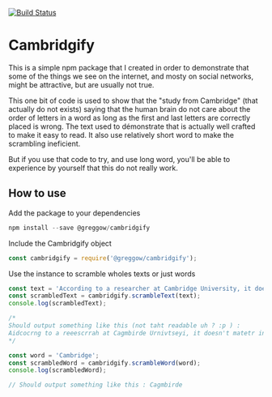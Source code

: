 [![Build Status](https://travis-ci.org/weber-gregoire/cambridgify.svg?branch=master)](https://travis-ci.org/weber-gregoire/cambridgify)

# Cambridgify

This is a simple npm package that I created in order to demonstrate that some of the things we see on the internet, and mosty on social networks, might be attractive, but are usually not true.

This one bit of code is used to show that the "study from Cambridge" (that actually do not exists) saying that the human brain do not care about the order of letters in a word as long as the first and last letters are correctly placed is wrong.
The text used to démonstrate that is actually well crafted to make it easy to read. It also use relatively short word to make the scrambling ineficient.

But if you use that code to try, and use long word, you'll be able to experience by yourself that this do not really work.

## How to use

Add the package to your dependencies
```javascript
npm install --save @greggow/cambridgify
```

Include the Cambridgify object
```javascript
const cambridgify = require('@greggow/cambridgify');
```

Use the instance to scramble wholes texts or just words

```javascript
const text = 'According to a researcher at Cambridge University, it doesn\'t matter in what order the letters in a word are, the only important thing is that the first and last letter be at the right place. The rest can be a total mess and you can still read it without problem. This is because the human mind does not read every letter by itself, but the word as a whole.';
const scrambledText = cambridgify.scrambleText(text);
console.log(scrambledText);

/*
Should output something like this (not taht readable uh ? :p ) :
Aidcocrng to a reeescrrah at Cagmbirde Urnivtseyi, it doesn't matetr in what order the ltretes in a word are, the only irtmnpaot tnihg is that the first and last letetr be at the right plaec. The rest can be a total mses and you can still read it wihotut prlemob. This is bescaue the human mnid does not read every lteter by iestfl, but the wrod as a wlhoe.
*/
```

```javascript
const word = 'Cambridge';
const scrambledWord = cambridgify.scrambleWord(word);
console.log(scrambledWord);

// Should output something like this : Cagmbirde
```